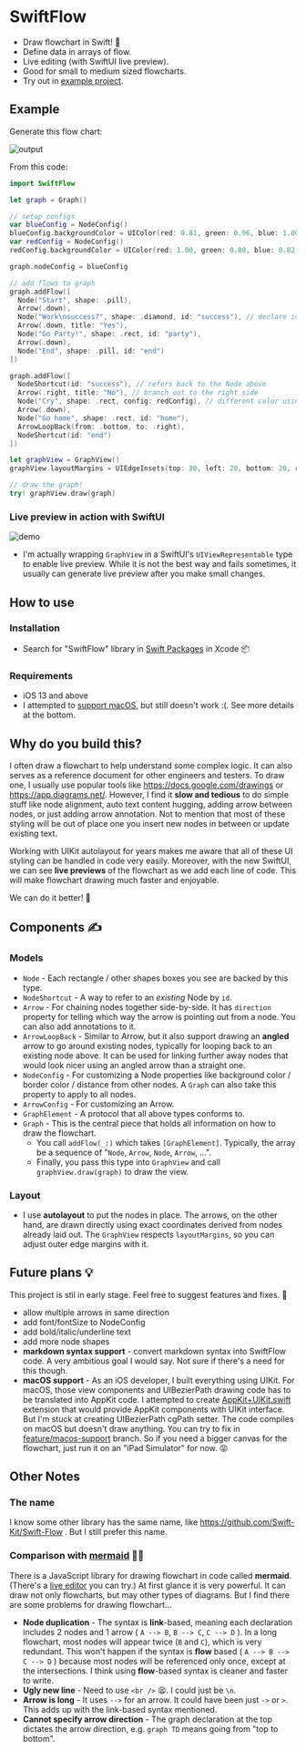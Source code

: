 # SwiftFlow

- Draw flowchart in Swift! 🚀
- Define data in arrays of flow.
- Live editing (with SwiftUI live preview). 
- Good for small to medium sized flowcharts.
- Try out in [example project](https://github.com/hlung/SwiftFlowExample).


## Example

Generate this flow chart:

![output](https://user-images.githubusercontent.com/652167/81291213-f2705480-909b-11ea-9206-f3648cfac730.png)

From this code:

```swift
import SwiftFlow
```

```swift
let graph = Graph()

// setup configs
var blueConfig = NodeConfig()
blueConfig.backgroundColor = UIColor(red: 0.81, green: 0.96, blue: 1.00, alpha: 1.00)
var redConfig = NodeConfig()
redConfig.backgroundColor = UIColor(red: 1.00, green: 0.80, blue: 0.82, alpha: 1.00)

graph.nodeConfig = blueConfig

// add flows to graph
graph.addFlow([
  Node("Start", shape: .pill),
  Arrow(.down),
  Node("Work\nsuccess?", shape: .diamond, id: "success"), // declare id for later reference
  Arrow(.down, title: "Yes"),
  Node("Go Party!", shape: .rect, id: "party"),
  Arrow(.down),
  Node("End", shape: .pill, id: "end")
])

graph.addFlow([
  NodeShortcut(id: "success"), // refers back to the Node above
  Arrow(.right, title: "No"), // branch out to the right side
  Node("Cry", shape: .rect, config: redConfig), // different color using config
  Arrow(.down),
  Node("Go home", shape: .rect, id: "home"),
  ArrowLoopBack(from: .bottom, to: .right),
  NodeShortcut(id: "end")
])

let graphView = GraphView()
graphView.layoutMargins = UIEdgeInsets(top: 20, left: 20, bottom: 20, right: 20)

// draw the graph!
try! graphView.draw(graph)
```

### Live preview in action with SwiftUI

![demo](https://user-images.githubusercontent.com/652167/81291197-edaba080-909b-11ea-9320-159b535751fd.gif)

* I'm actually wrapping `GraphView` in a SwiftUI's `UIViewRepresentable` type to enable live preview. While it is not the best way and fails sometimes, it usually can generate live preview after you make small changes.

## How to use

### Installation
- Search for "SwiftFlow" library in [Swift Packages](https://developer.apple.com/documentation/xcode/adding_package_dependencies_to_your_app) in Xcode 📦 

### Requirements

- iOS 13 and above
- I attempted to [support macOS](https://github.com/hlung/SwiftFlow/tree/feature/macos-support), but still doesn't work :(. See more details at the bottom.


## Why do you build this?

I often draw a flowchart to help understand some complex logic. It can also serves as a reference document for other engineers and testers.
To draw one, I usually use popular tools like https://docs.google.com/drawings or https://app.diagrams.net/. 
However, I find it **slow and tedious** to do simple stuff like node alignment, auto text content hugging, adding arrow between nodes, or just adding arrow annotation. 
Not to mention that most of these styling will be out of place one you insert new nodes in between or update existing text.

Working with UIKit autolayout for years makes me aware that all of these UI styling can be handled in code very easily.
Moreover, with the new SwiftUI, we can see **live previews** of the flowchart as we add each line of code. This will make flowchart drawing much faster and enjoyable.  

We can do it better! 💪


## Components ✍️

### Models

- `Node` - Each rectangle / other shapes boxes you see are backed by this type.
- `NodeShortcut` - A way to refer to an *existing* Node by `id`.
- `Arrow` - For chaining nodes together side-by-side. It has `direction` property for telling which way the arrow is pointing out from a node. You can also add annotations to it.
- `ArrowLoopBack` - Similar to Arrow, but it also support drawing an **angled** arrow to go around existing nodes, typically for looping back to an existing node above. It can be used for linking further away nodes that would look nicer using an angled arrow than a straight one.
- `NodeConfig` - For customizing a Node properties like background color / border color / distance from other nodes. A `Graph` can also take this property to apply to all nodes.
- `ArrowConfig` - For customizing an Arrow. 
- `GraphElement` - A protocol that all above types conforms to.
- `Graph` - This is the central piece that holds all information on how to draw the flowchart. 
  - You call `addFlow(_:)` which takes `[GraphElement]`. Typically, the array be a sequence of "`Node`, `Arrow`, `Node`, `Arrow`, ...".
  - Finally, you pass this type into `GraphView` and call `graphView.draw(graph)` to draw the view.

### Layout

- I use **autolayout** to put the nodes in place. The arrows, on the other hand, are drawn directly using exact coordinates derived from nodes already laid out. The `GraphView` respects `layoutMargins`, so you can adjust outer edge margins with it. 

## Future plans 💡
This project is stil in early stage. Feel free to suggest features and fixes. 🙂
- allow multiple arrows in same direction
- add font/fontSize to NodeConfig
- add bold/italic/underline text
- add more node shapes
- **markdown syntax support** - convert markdown syntax into SwiftFlow code. A very ambitious goal I would say. Not sure if there's a need for this though.
- **macOS support** - As an iOS developer, I built everything using UIKit. For macOS, those view components and UIBezierPath drawing code has to be translated into AppKit code. I attempted to create [AppKit+UIKit.swift](https://github.com/hlung/SwiftFlow/tree/feature/macos-support/Sources/SwiftFlow/AppKit%2BUIKit) extension that would provide AppKit components with UIKit interface. But I'm stuck at creating UIBezierPath cgPath setter. The code compiles on macOS but doesn't draw anything. You can try to fix in [feature/macos-support](https://github.com/hlung/SwiftFlow/tree/feature/macos-support) branch. So if you need a bigger canvas for the flowchart, just run it on an "iPad Simulator" for now. 😝


## Other Notes

### The name

I know some other library has the same name, like https://github.com/Swift-Kit/Swift-Flow . But I still prefer this name.

### Comparison with [mermaid](https://mermaidjs.github.io/#/) 🧜‍♀️

There is a JavaScript library for drawing flowchart in code called **mermaid**. (There's a [live editor](https://mermaid-js.github.io/mermaid-live-editor) you can try.)
At first glance it is very powerful. It can draw not only flowcharts, but may other types of diagrams. But I find there are some problems for drawing flowchart...

- **Node duplication** - The syntax is **link**-based, meaning each declaration includes 2 nodes and 1 arrow ( `A --> B`, `B --> C`, `C --> D` ). In a long flowchart, most nodes will appear  twice (`B` and `C`), which is very redundant. This won't happen if the syntax is **flow** based ( `A --> B --> C --> D` ) because most nodes will be referenced only once, except at the intersections. I think using **flow**-based syntax is cleaner and faster to write.
- **Ugly new line** - Need to use `<br />` 😫. I could just be `\n`.
- **Arrow is long** - It uses `-->` for an arrow. It could have been just `->` or `>`. This adds up with the link-based syntax mentioned.
- **Cannot specify arrow direction** - The graph declaration at the top dictates the arrow direction, e.g. `graph TD` means going from "top to bottom".
